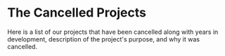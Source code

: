# The Cancelled Projects

Here is a list of our projects that have been cancelled along with years in development, description of the project's purpose, and why it was cancelled.
